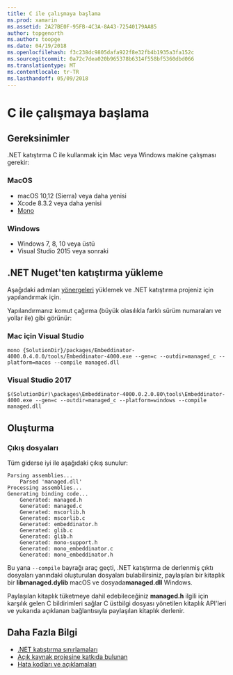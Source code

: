 ```yaml
---
title: C ile çalışmaya başlama
ms.prod: xamarin
ms.assetid: 2A27BE0F-95FB-4C3A-8A43-72540179AA85
author: topgenorth
ms.author: toopge
ms.date: 04/19/2018
ms.openlocfilehash: f3c238dc9805dafa922f8e32fb4b1935a3fa152c
ms.sourcegitcommit: 0a72c7dea020b965378b6314f558bf5360dbd066
ms.translationtype: MT
ms.contentlocale: tr-TR
ms.lasthandoff: 05/09/2018
---
```

# <a name="getting-started-with-c"></a>C ile çalışmaya başlama

## <a name="requirements"></a>Gereksinimler

.NET katıştırma C ile kullanmak için Mac veya Windows makine çalışması gerekir:

### <a name="macos"></a>MacOS

* macOS 10,12 (Sierra) veya daha yenisi
* Xcode 8.3.2 veya daha yenisi
* [Mono](http://www.mono-project.com/download/)

### <a name="windows"></a>Windows

* Windows 7, 8, 10 veya üstü
* Visual Studio 2015 veya sonraki

## <a name="installing-net-embedding-from-nuget"></a>.NET Nuget'ten katıştırma yükleme

Aşağıdaki adımları [yönergeleri](~/tools/dotnet-embedding/get-started/install/install.md) yüklemek ve .NET katıştırma projeniz için yapılandırmak için.

Yapılandırmanız komut çağırma (büyük olasılıkla farklı sürüm numaraları ve yollar ile) gibi görünür:

### <a name="visual-studio-for-mac"></a>Mac için Visual Studio

```shell
mono {SolutionDir}/packages/Embeddinator-4000.0.4.0.0/tools/Embeddinator-4000.exe --gen=c --outdir=managed_c --platform=macos --compile managed.dll
```

### <a name="visual-studio-2017"></a>Visual Studio 2017

```shell
$(SolutionDir)\packages\Embeddinator-4000.0.2.0.80\tools\Embeddinator-4000.exe --gen=c --outdir=managed_c --platform=windows --compile managed.dll
```

## <a name="generation"></a>Oluşturma

### <a name="output-files"></a>Çıkış dosyaları

Tüm giderse iyi ile aşağıdaki çıkış sunulur:

```shell
Parsing assemblies...
    Parsed 'managed.dll'
Processing assemblies...
Generating binding code...
    Generated: managed.h
    Generated: managed.c
    Generated: mscorlib.h
    Generated: mscorlib.c
    Generated: embeddinator.h
    Generated: glib.c
    Generated: glib.h
    Generated: mono-support.h
    Generated: mono_embeddinator.c
    Generated: mono_embeddinator.h
```

Bu yana `--compile` bayrağı araç geçti, .NET katıştırma de derlenmiş çıktı dosyaları yanındaki oluşturulan dosyaları bulabilirsiniz, paylaşılan bir kitaplık bir **libmanaged.dylib** macOS ve dosyada**managed.dll** Windows.

Paylaşılan kitaplık tüketmeye dahil edebileceğiniz **managed.h** ilgili için karşılık gelen C bildirimleri sağlar C üstbilgi dosyası yönetilen kitaplık API'leri ve yukarıda açıklanan bağlantısıyla paylaşılan kitaplık derlenir.

## <a name="further-reading"></a>Daha Fazla Bilgi

* [.NET katıştırma sınırlamaları](~/tools/dotnet-embedding/limitations.md)
* [Açık kaynak projesine katkıda bulunan](https://github.com/mono/Embeddinator-4000/blob/master/Contributing.md)
* [Hata kodları ve açıklamaları](~/tools/dotnet-embedding/errors.md)
